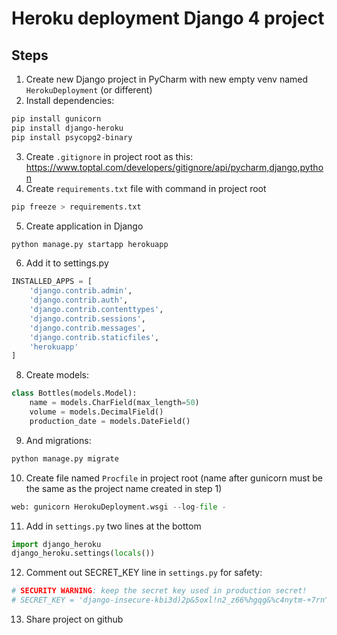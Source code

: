 # Heroku deployment Django 4 project

## Steps
1. Create new Django project in PyCharm with new empty venv named `HerokuDeployment` (or different)
2. Install dependencies:
```bash
pip install gunicorn
pip install django-heroku
pip install psycopg2-binary
```
3. Create `.gitignore` in project root as this: https://www.toptal.com/developers/gitignore/api/pycharm,django,python
4. Create `requirements.txt` file with command in project root
```bash
pip freeze > requirements.txt
```
5. Create application in Django
```bash
python manage.py startapp herokuapp
```
6. Add it to settings.py
```python
INSTALLED_APPS = [
    'django.contrib.admin',
    'django.contrib.auth',
    'django.contrib.contenttypes',
    'django.contrib.sessions',
    'django.contrib.messages',
    'django.contrib.staticfiles',
    'herokuapp'
]
```
8. Create models:
```python
class Bottles(models.Model):
    name = models.CharField(max_length=50)
    volume = models.DecimalField()
    production_date = models.DateField()
```
9. And migrations:
```bash
python manage.py migrate
```

10. Create file named `Procfile` in project root (name after gunicorn must be the same as the project name created in step 1)
```python
web: gunicorn HerokuDeployment.wsgi --log-file -
```

11. Add in `settings.py` two lines at the bottom
```python
import django_heroku
django_heroku.settings(locals())
```

12. Comment out SECRET_KEY line in `settings.py` for safety:
```python
# SECURITY WARNING: keep the secret key used in production secret!
# SECRET_KEY = 'django-insecure-kbi3d)2p&5oxl!n2_z66%hgqg&%c4nytm-+7rn^z)(6jk=#%xq'
```

13. Share project on github